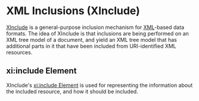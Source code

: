 # XML Inclusions (XInclude)

[XInclude](http://www.w3.org/TR/xinclude/) is a general-purpose inclusion mechanism for [XML](XML.md)-based data formats. The idea of XInclude is that inclusions are being performed on an XML tree model of a document, and yield an XML tree model that has additional parts in it that have been included from URI-identified XML resources.


## xi:include Element

XInclude's [xi:include Element](http://www.w3.org/TR/xinclude/#include_element) is used for representing the information about the included resource, and how it should be included.
